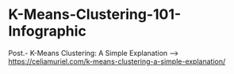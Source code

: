 # K-Means-Clustering-101-Infographic

Post.- K-Means Clustering: A Simple Explanation --> https://celiamuriel.com/k-means-clustering-a-simple-explanation/

